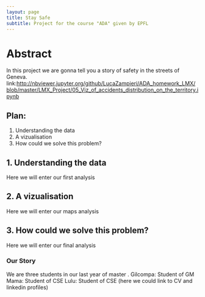 ```yaml
---
layout: page
title: Stay Safe
subtitle: Project for the course "ADA" given by EPFL
---
```


# Abstract

In this project we are gonna tell you a story of safety in the streets of Geneva.
link:http://nbviewer.jupyter.org/github/LucaZampieri/ADA_homework_LMX/blob/master/LMX_Project/05_Viz_of_accidents_distribution_on_the_territory.ipynb

## Plan:
 1. Understanding the data
 2. A vizualisation
 3. How could we solve this problem?
 
## 1. Understanding the data

Here we will enter our first analysis

## 2. A vizualisation

Here we will enter our maps analysis

## 3. How could we solve this problem?

Here we will enter our final analysis

### Our Story

We are three students in our last year of master .
Gilcompa: Student of GM
Mama: Student of CSE
Lulu: Student of CSE
(here we could link to CV and linkedin profiles)
